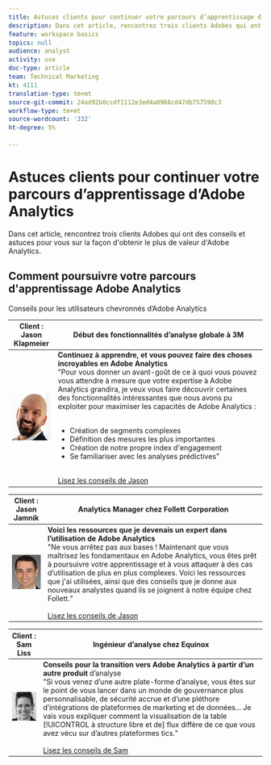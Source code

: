 ```yaml
---
title: Astuces clients pour continuer votre parcours d’apprentissage d’Adobe Analytics
description: Dans cet article, rencontrez trois clients Adobes qui ont des conseils et astuces pour vous sur la façon d'obtenir le plus de valeur d'Adobe Analytics.
feature: workspace basics
topics: null
audience: analyst
activity: use
doc-type: article
team: Technical Marketing
kt: 4111
translation-type: tm+mt
source-git-commit: 24ad92b0ccdf1112e3ed4a0968cd47db757598c3
workflow-type: tm+mt
source-wordcount: '332'
ht-degree: 5%

---
```



# Astuces clients pour continuer votre parcours d’apprentissage d’Adobe Analytics

Dans cet article, rencontrez trois clients Adobes qui ont des conseils et astuces pour vous sur la façon d&#39;obtenir le plus de valeur d&#39;Adobe Analytics.

## Comment poursuivre votre parcours d&#39;apprentissage Adobe Analytics

Conseils pour les utilisateurs chevronnés d’Adobe Analytics

| Client :<br>Jason Klapmeier | Début des fonctionnalités d’analyse globale à 3M |
|------------|------------|
| ![Jason Klapmeier](assets/jasonklapmeier.jpg) | **Continuez à apprendre, et vous pouvez faire des choses incroyables en Adobe Analytics** <br> &quot;Pour vous donner un avant-goût de ce à quoi vous pouvez vous attendre à mesure que votre expertise à Adobe Analytics grandira, je veux vous faire découvrir certaines des fonctionnalités intéressantes que nous avons pu exploiter pour maximiser les capacités de Adobe Analytics : <br><br><ul><li>Création de segments complexes</li><li>Définition des mesures les plus importantes</li><li>Création de notre propre index d&#39;engagement</li><li>Se familiariser avec les analyses prédictives&quot;</li></ul><br>[Lisez les conseils de Jason](https://experienceleaguecommunities.adobe.com/t5/Adobe-Analytics-Discussions/Incredible-Things-You-Can-Do-in-Adobe-Analytics/td-p/354333) |

| Client :<br>Jason Jamnik | Analytics Manager chez Follett Corporation |
|------------|------------|
| ![Jason Klapmeier](assets/jasonjamnik.jpg) | **Voici les ressources que je devenais un expert dans l’utilisation de Adobe Analytics**<br> &quot;Ne vous arrêtez pas aux bases ! Maintenant que vous maîtrisez les fondamentaux en Adobe Analytics, vous êtes prêt à poursuivre votre apprentissage et à vous attaquer à des cas d’utilisation de plus en plus complexes. Voici les ressources que j&#39;ai utilisées, ainsi que des conseils que je donne aux nouveaux analystes quand ils se joignent à notre équipe chez Follett.&quot;<br><br>[Lisez les conseils de Jason](https://experienceleaguecommunities.adobe.com/t5/Adobe-Analytics-Discussions/Here-are-the-resources-I-used-to-become-an-expert-at-using-Adobe/m-p/354226) |

| Client :<br>Sam Liss | Ingénieur d’analyse chez Equinox |
|------------|------------|
| ![Sam Liss](assets/samliss.jpg) | **Conseils pour la transition vers Adobe Analytics à partir d’un autre produit** d’analyse <br> &quot;Si vous venez d’une autre plate-forme d’analyse, vous êtes sur le point de vous lancer dans un monde de gouvernance plus personnalisable, de sécurité accrue et d’une pléthore d’intégrations de plateformes de marketing et de données... Je vais vous expliquer comment la visualisation de la table [!UICONTROL à structure libre et de]  flux diffère de ce que vous avez vécu sur d’autres plateformes tics.&quot;<br><br>[Lisez les conseils de Sam](https://experienceleaguecommunities.adobe.com/t5/Adobe-Analytics-Discussions/An-Analyst-s-Quick-Start-Guide-Switching-to-Adobe/td-p/354312) |
